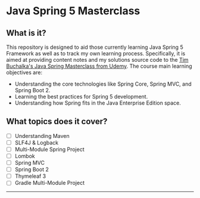 # Java Spring 5 Masterclass #

## What is it?

This repository is designed to aid those currently learning Java Spring 5 Framework as well as to track
my own learning process.
Specifically, it is aimed at providing content notes and my solutions source code to the [Tim Buchalka's Java Spring Masterclass from Udemy](https://www.udemy.com/course/java-spring-framework-masterclass/).
The course main learning objectives are:
  - Understanding the core technologies like Spring Core, Spring MVC, and Spring Boot 2.
  - Learning the best practices for Spring 5 development.
  - Understanding how Spring fits in the Java Enterprise Edition space.


## What topics does it cover?

 - [ ] Understanding Maven
 - [ ] SLF4J & Logback
 - [ ] Multi-Module Spring Project
 - [ ] Lombok
 - [ ] Spring MVC
 - [ ] Spring Boot 2
 - [ ] Thymeleaf 3
 - [ ] Gradle Multi-Module Project

---
